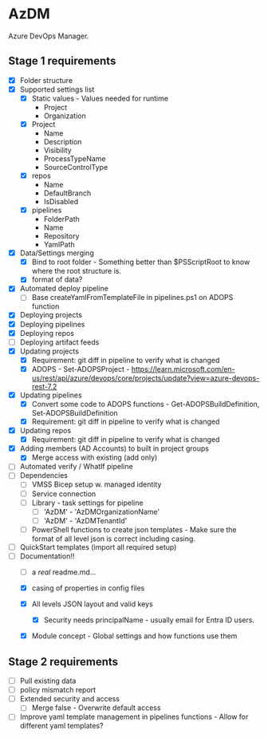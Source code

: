 # AzDM
Azure DevOps Manager.

## Stage 1 requirements

- [x] Folder structure 
- [x] Supported settings list
    - [x] Static values - Values needed for runtime
        - Project
        - Organization
    - [x] Project
        - Name
        - Description
        - Visibility
        - ProcessTypeName
        - SourceControlType
    - [x] repos
        - Name
        - DefaultBranch
        - IsDisabled
    - [x] pipelines
        - FolderPath
        - Name
        - Repository
        - YamlPath
- [x] Data/Settings merging
    - [x] Bind to root folder - Something better than $PSScriptRoot to know where the root structure is.
    - [x] format of data?
- [x] Automated deploy pipeline
    - [ ] Base createYamlFromTemplateFile in pipelines.ps1 on ADOPS function
- [x] Deploying projects
- [x] Deploying pipelines
- [x] Deploying repos
- [ ] Deploying artifact feeds
- [x] Updating projects
    - [x] Requirement: git diff in pipeline to verify what is changed
    - [x] ADOPS - Set-ADOPSProject - https://learn.microsoft.com/en-us/rest/api/azure/devops/core/projects/update?view=azure-devops-rest-7.2
- [x] Updating pipelines
    - [x] Convert some code to ADOPS functions - Get-ADOPSBuildDefinition, Set-ADOPSBuildDefinition
    - [x] Requirement: git diff in pipeline to verify what is changed
- [x] Updating repos
    - [x] Requirement: git diff in pipeline to verify what is changed
- [x] Adding members (AD Accounts) to built in project groups
    - [x] Merge access with existing (add only) 
- [ ] Automated verify / WhatIf pipeline
- [ ] Dependencies
    - [ ] VMSS Bicep setup w. managed identity
    - [ ] Service connection
    - [ ] Library - task settings for pipeline
        - [ ] 'AzDM' - 'AzDMOrganizationName'
        - [ ] 'AzDM' - 'AzDMTenantId'
    - [ ] PowerShell functions to create json templates - Make sure the format of all level json is correct including casing.
- [ ] QuickStart templates (import all required setup)
- [ ] Documentation!!
    - [ ] a _real_ readme.md...
    - [x] casing of properties in config files
    - [x] All levels JSON layout and valid keys
        - [x] Security needs principalName - usually email for Entra ID users.
    - [x] Module concept - Global settings and how functions use them


## Stage 2 requirements

- [ ] Pull existing data
- [ ] policy mismatch report
- [ ] Extended security and access
    - [ ] Merge false - Overwrite default access
- [ ] Improve yaml template management in pipelines functions - Allow for different yaml templates?